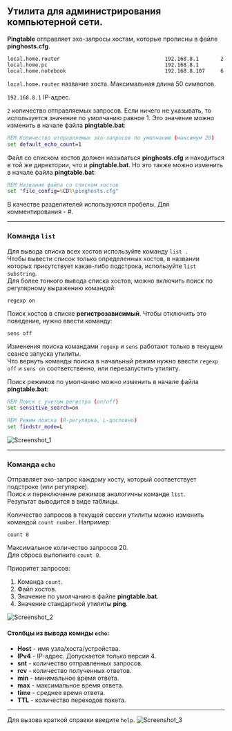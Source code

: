 ## Утилита для администрирования компьютерной сети.
**Pingtable** отправляет эхо-запросы хостам, которые прописны в файле **pinghosts.cfg**.

```
local.home.router                                  192.168.8.1       2  
local.home.pc                                      192.168.8.1
local.home.notebook                                192.168.8.107     6
```
`local.home.router` название хоста. Максимальная длина 50 символов.   
  
`192.168.8.1` IP-адрес.  
  
`2` количество отправляемых запросов. Если ничего не указывать, то используется значение по умолчанию равное 1. Это значение можно изменить в начале файла **pingtable.bat**:
```bat
REM Количество отправляемых эхо-запросов по умолчанию (максимум 20)
set default_echo_count=1
```  
  
Файл со списком хостов должен называться **pinghosts.cfg** и находиться в той же директории, что и **pingtable.bat**. Но это также можно изменить в начале файла **pingtable.bat**:
```bat
REM Название файла со списком хостов
set "file_config=%CD%\pinghosts.cfg"
```
В качестве разделителей используются пробелы. Для комментирования - #. 
____
### Команда `list`
Для вывода списка всех хостов используйте команду `list .`  
Чтобы вывести список только определенных хостов, в названии которых присутствует какая-либо подстрока, используйте `list substring`.  
Для более тонкого вывода списка хостов, можно включить поиск по регулярному выражению командой:
```
regexp on
```
Поиск хостов в списке **регистрозависимый**. Чтобы отключить это поведение, нужно ввести команду:
```
sens off
```
Изменения поиска командами `regexp` и `sens` работают только в текущем сеансе запуска утилиты.  
Что вернуть команды поиска в начальный режим нужно ввести `regexp off` и `sens on` соответственно, или перезапустить утилиту.  

Поиск режимов по умолчанию можно изменить в начале файла **pingtable.bat**:
```bat
REM Поиск с учетом регистра (on/off)
set sensitive_search=on

REM Режим поиска (R-регулярка, L-дословно)
set findstr_mode=L
```
![Screenshot_1](https://github.com/khakimzyanov/pingtable/assets/58883699/5c2630d8-81b5-4b59-86c5-a32befac3ba7)
____
### Команда `echo`
Отправляет эхо-запрос каждому хосту, который соответствует подстроке (или регулярке).  
Поиск и переключение режимов аналогичны команде `list`.  
Результат выводится в виде таблицы.  
  
Количество запросов в текущей сессии утилиты можно изменить командой `count number`. Например:
```
count 8
```
Максимальное количество запросов 20.  
Для сброса выполните `count 0`.  
  
Приоритет запросов:
1. Команда `count`.
2. Файл хостов.
3. Значение по умолчанию в файле **pingtable.bat**.
4. Значение стандартной утилиты **ping**.
   
![Screenshot_2](https://github.com/khakimzyanov/pingtable/assets/58883699/d6110101-b377-4799-8ddf-d0468c61e588)

#### Столбцы из вывода комнды `echo`:
- **Host** - имя узла/хоста/устройства.
- **IPv4** - IP-адрес. Допускается только версия 4.
- **snt** - количество отправленных запросов.
- **rcv** - количество полученных ответов.
- **min** - минимальное время ответа.
- **max** - максимальное время ответа.
- **time** - среднее время ответа.
- **TTL** - количество переходов пакета.
____
Для вызова краткой справки введите `help`.
![Screenshot_3](https://github.com/khakimzyanov/pingtable/assets/58883699/50e1d73a-29e0-4a43-98b5-695e34ce127c)

